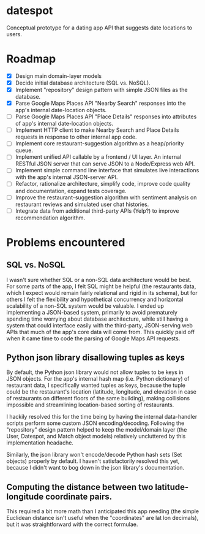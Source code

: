 # datespot
Conceptual prototype for a dating app API that suggests date locations to users.

# Roadmap

- [x] Design main domain-layer models
- [x] Decide initial database architecture (SQL vs. NoSQL).
- [x] Implement "repository" design pattern with simple JSON files as the database.
- [x] Parse Google Maps Places API "Nearby Search" responses into the app's internal date-location objects.
- [ ] Parse Google Maps Places API "Place Details" responses into attributes of app's internal date-location objects.
- [ ] Implement HTTP client to make Nearby Search and Place Details requests in response to other internal app code.
- [ ] Implement core restaurant-suggestion algorithm as a heap/priority queue.
- [ ] Implement unified API callable by a frontend / UI layer. An internal RESTful JSON server that can serve JSON to a Node/Express web API.
- [ ] Implement simple command line interface that simulates live interactions with the app's internal JSON-server API.
- [ ] Refactor, rationalize architecture, simplify code, improve code quality and documentation, expand tests coverage.
- [ ] Improve the restaurant-suggestion algorithm with sentiment analysis on restaurant reviews and simulated user chat histories.
- [ ] Integrate data from additional third-party APIs (Yelp?) to improve recommendation algorithm.

# Problems encountered

## SQL vs. NoSQL
  I wasn't sure whether SQL or a non-SQL data architecture would be best. For some parts of the app, I felt SQL might be helpful (the restaurants data, which I expect would remain fairly relational and rigid in its schema), but for others I felt the flexibility and hypothetical concurrency and horizontal scalability of a non-SQL system would be valuable. I ended up implementing a JSON-based system, primarily to avoid prematurely spending time worrying about database architecture, while still having a system that could interface easily with the third-party, JSON-serving web APIs that much of the app's core data will come from. This quickly paid off when it came time to code the parsing of Google Maps API requests. 

## Python json library disallowing tuples as keys
  By default, the Python json library would not allow tuples to be keys in JSON objects. For the app's internal hash map (i.e. Python dictionary) of restaurant data, I specifically wanted tuples as keys, because the tuple could be the restaurant's location (latitude, longitude, and elevation in case of restaurants on different floors of the same building), making collisions impossible and streamlining location-based sorting of restaurants.
  
  I hackily resolved this for the time being by having the internal data-handler scripts perform some custom JSON encoding/decoding. Following the "repository" design pattern helped to keep the model/domain layer (the User, Datespot, and Match object models) relatively uncluttered by this implementation headache.
  
  Similarly, the json library won't encode/decode Python hash sets (Set objects) properly by default. I haven't satisfactorily resolved this yet, because I didn't want to bog down in the json library's documentation.
  
## Computing the distance between two latitude-longitude coordinate pairs.
  This required a bit more math than I anticipated this app needing (the simple Euclidean distance isn't useful when the "coordinates" are lat lon decimals), but it was straightforward with the correct formulae.
